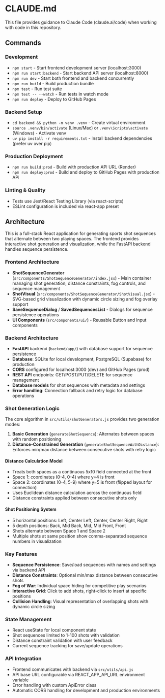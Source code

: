 # CLAUDE.md

This file provides guidance to Claude Code (claude.ai/code) when working with code in this repository.

## Commands

### Development
- `npm start` - Start frontend development server (localhost:3000)
- `npm run start:backend` - Start backend API server (localhost:8000)
- `npm run dev` - Start both frontend and backend concurrently
- `npm run build` - Build production bundle
- `npm test` - Run test suite
- `npm test -- --watch` - Run tests in watch mode
- `npm run deploy` - Deploy to GitHub Pages

### Backend Setup
- `cd backend && python -m venv .venv` - Create virtual environment
- `source .venv/bin/activate` (Linux/Mac) or `.venv\Scripts\activate` (Windows) - Activate venv
- `uv pip install -r requirements.txt` - Install backend dependencies (prefer uv over pip)

### Production Deployment
- `npm run build:prod` - Build with production API URL (Render)
- `npm run deploy:prod` - Build and deploy to GitHub Pages with production API

### Linting & Quality
- Tests use Jest/React Testing Library (via react-scripts)
- ESLint configuration is included via react-app preset

## Architecture

This is a full-stack React application for generating sports shot sequences that alternate between two playing spaces. The frontend provides interactive shot generation and visualization, while the FastAPI backend handles sequence persistence.

### Frontend Architecture
- **ShotSequenceGenerator** (`src/components/ShotSequenceGenerator/index.jsx`) - Main container managing shot generation, distance constraints, fog controls, and sequence management
- **ShotVisual** (`src/components/ShotSequenceGenerator/ShotVisual.jsx`) - SVG-based grid visualization with dynamic circle sizing and fog overlay support
- **SaveSequenceDialog** / **SavedSequencesList** - Dialogs for sequence persistence operations
- **UI Components** (`src/components/ui/`) - Reusable Button and Input components

### Backend Architecture
- **FastAPI** backend (`backend/app/`) with database support for sequence persistence
- **Database**: SQLite for local development, PostgreSQL (Supabase) for production
- **CORS** configured for localhost:3000 (dev) and GitHub Pages (prod)
- **REST API** endpoints: GET/POST/PUT/DELETE for sequence management
- **Database models** for shot sequences with metadata and settings
- **Error handling**: Connection fallback and retry logic for database operations

### Shot Generation Logic
The core algorithm in `src/utils/shotGenerators.js` provides two generation modes:

1. **Basic Generation** (`generateShotSequence`): Alternates between spaces with random positioning
2. **Distance-Constrained Generation** (`generateShotSequenceWithDistance`): Enforces min/max distance between consecutive shots with retry logic

#### Distance Calculation Model
- Treats both spaces as a continuous 5x10 field connected at the front
- Space 1: coordinates (0-4, 0-4) where y=4 is front
- Space 2: coordinates (0-4, 5-9) where y=5 is front (flipped layout for connection)
- Uses Euclidean distance calculation across the continuous field
- Distance constraints applied between consecutive shots only

#### Shot Positioning System
- 5 horizontal positions: Left, Center Left, Center, Center Right, Right
- 5 depth positions: Back, Mid Back, Mid, Mid Front, Front
- Shots alternate between Space 1 and Space 2
- Multiple shots at same position show comma-separated sequence numbers in visualization

### Key Features
- **Sequence Persistence**: Save/load sequences with names and settings via backend API
- **Distance Constraints**: Optional min/max distance between consecutive shots
- **Fog of War**: Individual space hiding for competitive play scenarios
- **Interactive Grid**: Click to add shots, right-click to insert at specific positions
- **Collision Handling**: Visual representation of overlapping shots with dynamic circle sizing

### State Management
- React useState for local component state
- Shot sequences limited to 1-100 shots with validation
- Distance constraint validation with user feedback
- Current sequence tracking for save/update operations

### API Integration
- Frontend communicates with backend via `src/utils/api.js`
- API base URL configurable via REACT_APP_API_URL environment variable
- Error handling with custom ApiError class
- Automatic CORS handling for development and production environments